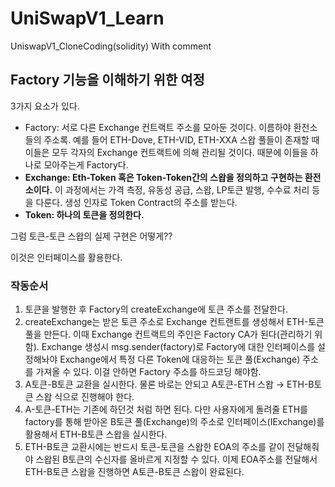 # UniSwapV1_Learn
UniswapV1_CloneCoding(solidity) With comment




## Factory 기능을 이해하기 위한 여정
3가지 요소가 있다.

- Factory: 서로 다른 Exchange 컨트랙트 주소를 모아둔 것이다. 이름하야 환전소들의 주소록.
예를 들어 ETH-Dove, ETH-VID, ETH-XXA 스왑 풀들이 존재할 때 이들은 모두 각자의 Exchange 컨트랙트에 의해 관리될 것이다. 때문에 이들을 하나로 모아주는게 Factory다.
- **Exchange: Eth-Token 혹은 Token-Token간의 스왑을 정의하고 구현하는 환전소이다.**
이 과정에서는 가격 측정, 유동성 공급, 스왑, LP토큰 발행, 수수료 처리 등을 다룬다.
생성 인자로 Token Contract의 주소를 받는다.
- **Token: 하나의 토큰을 정의한다.**

그럼 토큰-토큰 스왑의 실제 구현은 어떻게??

이것은 인터페이스를 활용한다.

### 작동순서

1. 토큰을 발행한 후 Factory의 createExchange에 토큰 주소를 전달한다.
2. createExchange는 받은 토큰 주소로 Exchange 컨트랜트를 생성해서 ETH-토큰 풀을 만든다. 이때 Exchange 컨트랙트의 주인은 Factory CA가 된다(관리하기 위함).
 Exchange 생성시 msg.sender(factory)로 Factory에 대한 인터페이스를 설정해놔야 Exchange에서 특정 다른 Token에 대응하는 토큰 풀(Exchange) 주소를 가져올 수 있다. 이걸 안하면 Factory 주소를 하드코딩 해야함.
3. A토큰-B토큰 교환을 실시한다. 물론 바로는 안되고 A토큰-ETH 스왑 → ETH-B토큰 스왑 식으로 진행해야 한다.
4. A-토큰-ETH는 기존에 하던것 처럼 하면 된다. 다만 사용자에게 돌려줄 ETH를 factory를 통해 받아온 B토큰 풀(Exchange)의 주소로 인터페이스(IExchange)를 활용해서 ETH-B토큰 스왑을 실시한다.
5. ETH-B토큰 교환시에는 반드시 토큰-토큰을 스왑한 EOA의 주소를 같이 전달해줘야 스왑된 B토큰의 수신자를 올바르게 지정할 수 있다. 이제 EOA주소를 전달해서 ETH-B토큰 스왑을 진행하면 A토큰-B토큰 스왑이 완료된다.
